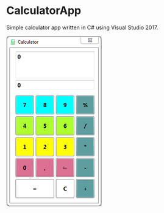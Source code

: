 # CalculatorApp

Simple calculator app written in C# using Visual Studio 2017.

![ScreenShot](screenshot.png)
